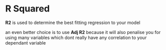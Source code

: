 # R Squared 

__R2__ is used to determine the best fitting regression to your model

an even better choice is to use   __Adj R2__ because it will also penalise you for using many variables which dont really have any correlation to your dependant variable